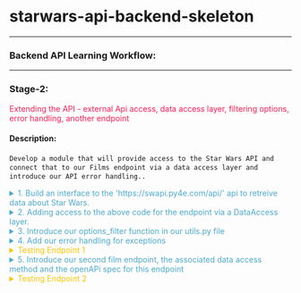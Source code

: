 
# starwars-api-backend-skeleton

---

### Backend API Learning Workflow:

---
### Stage-2:
<span style="color:#FF1B55FF">Extending the API - external Api access, data access layer, filtering options, error handling, another endpoint</span>

#### Description: 
    Develop a module that will provide access to the Star Wars API and connect that to our Films endpoint via a data access layer and introduce our API error handling..

<details>
<summary style="color:#4ba9cc">1. Build an interface to the 'https://swapi.py4e.com/api/' api to retreive data about Star Wars.</summary>

    For this module we shall build a class, a star wars object that provides us access to an external source of Star Wars data.
    
    Copy the code below into the starwars.py file.

```python
# -*- coding: utf-8 -*-

# ------------------------------------------------
#    External imports
# ------------------------------------------------

import asyncio
import aiohttp
import requests

# ------------------------------------------------
#    Python Imports
# ------------------------------------------------

# ------------------------------------------------
#     Module Imports
# ------------------------------------------------
from errors.v1.handlers import ApiError

# ------------------------------------------------
#    Script Wide Variables
# ------------------------------------------------
URL = 'https://swapi.py4e.com/api/'


# ------------------------------------------------
#          CLASSES START HERE
# ------------------------------------------------


class StarWars(object):
    """
        Star Wars object
        Facilitates Async Calls to the swapi api for retrieval of star wars data.
        All methods are static helper functions with the exception of request_data.
        The request_data function is used to retrieve star wars data and called via api
        StarWars class object instance.
    """

    def __init__(self, **kwargs):

        # Variables used for each instance of the class.
        self.swars_data = []
  ```
   
    Above you can see that we have a class called StarWars and an __init__ method. This method is used to 
    add any variables to all new star wars objects.
    
    Here you can see that we set the object variable swars_data to an empty list. We will see how this is used later.

    Look at the 'External Imports' near the top of the page.

```python
import asyncio
import aiohttp
import requests
```

    In this module we shall use two types of methods to send requests. Let's look at them in order of least complexity.

    1. A synchronous request via the third import in the list - the package 'requests'.
   
       'requests' is a well known python package that handles requests to any reachable service.

       When your code makes a synchronous request it does not return until it receives the response blocking any further
       processing, i.e. you have to wait for the response before continuing.
   
       We will use this kind of request when we require a single record from the Star Wars API.
   
   
#### A synchronous Request
    
![](images/syncio-requests.drawio.png)

    2. Asynchronous requests via the packages asyncio and aiohttp.
       We use asyncio along with aiohttp to create a set of input output tasks, i.e. in this case calls to the Star Wars APi and handle the responses via a function assigned to each call. 
       This is not the same as a promise in Javascript. We'll get to the details of how this works when we include the code shortly. In the meantime have a look at the following diagram to get a feel for we're going to do.
      
#### An asynchronous Request
      
![](images//async-request.drawio.png)
       
      As you can see from the diagram above, using an asyncio client session and aiohttp there is a connection pool that
      enables multiple requests to be sent simultaneously in any order to our Star Wars API.
      
      Each call/task is configured with a handler/method a url for the actual address of the call and any arguments we 
      wish to send with the call. 
      
      When we have added all our calls to the call list we then run the asyncio module and call asyncio gather with the calls
      list as a parameter. asyncio.gather will fire off all the calls which in turn call the handler/method that makes
      the calls. In that method handler, as we shall see in the code we use an 'await' keyword on the request. This tells the handler to
      stop processing the code in the handler at that point and allow the other code outside of it to be processed, which in this case means
      that the same method handler can be called again for the other requests. Each time releasing after the 'await'.
      
      When each request receives a response, the asyncio knows to go back to the point in the code directly after the await. This happens for each and every call.
      
      Now let's look at the code for both the synchronous and asynchronous calls made above.
      
   
```python
async def fetch_json(self, session: aiohttp.ClientSession(), url: str, **kwargs):
      """
         Async function to make multiple api calls and fetch json data for each call
         Adding the data when received to the self.swars_data list
      """
      print(f"Requesting {url}")
      resp = await session.request('GET', url=url, **kwargs)
      if resp.status == 200:
          data = await resp.json(content_type=None)
          print(f"Received data for {url}")
          # Put the results data on the end of the list
          self.swars_data.extend(data['results'])
      else:
          error = f"url {url}"
          raise ApiError(message=error, status_code=resp.status)

async def api_query(self, urls, **kwargs):
      """
         Set up an async task for each url in urls and call the urls asynchronously.
         Asyncio sets up a client connection to handle all the calls to the swapi api.
         Calls fetch_json after each task/url call gets a response
      """
      # Single client session for all the api calls. We use an open HTTP connection for simplicity here. The
      # data is open source...
      client = aiohttp.ClientSession(connector=aiohttp.TCPConnector(ssl=False))

      async with client as session:
          # Create fetch tasks from the urls
          tasks = []

          for url in urls:
              tasks.append(self.fetch_json(session=session, url=url, **kwargs))

          # waits for asyncio.gather() to be completed, required because we want to sort when all data has arrived
          await asyncio.gather(*tasks, return_exceptions=True)
          # This has no effect - because we are using a with statement that will automatically close the session
          # await session.close() 

def request_data_async(self, query, batch_size=None, max_items=None):
    """
        This method formats n number of urls with the parameter 'query'
    
    param: query - the api query parameter i.e. films or people
    param: max_items: The maximum number of items to fetch
    params: batch_size: The maximum items returned across all batches/api calls
    """
    # Create the initial url
    urls = []
    urls_append = urls.append
    
    if max_items and batch_size and max_items > batch_size:
        for i in range(1, round(max_items / batch_size) + 1):
            urls_append(f"{URL}{query}/?page={i}")
    else:
        urls.append(f"{URL}{query}/")
    
    # Call the api query function
    asyncio.run(self.api_query(urls)) 

def request_data_sync(self, query):
    """
        Request and wait for our data to return
        In this method we are using the requests package to make a simple synchronous API call
        The code is blocked until the response is received.
    :param query: Contains query parameters for the request
    :return:
    """
    status = ""
    
    try:
        # Format the url from the main swapi url plus the query/queries
        url = f"{URL}{query}/"
        # make the request
        r = requests.get(url=url)
        # Raise the status to make sure it was successful. If it is not the below exception will occur
        status = r.status_code
        r.raise_for_status()
    
        # We have success - let's return the data
        # extracting data in json format
        self.swars_data = r.json()
    except requests.ConnectionError as e:
        msg = "OOPS!! Connection Error. Make sure you are connected to a live Internet connection."
        raise ApiError(message=msg, status_code=status)
    except requests.Timeout as e:
        msg = "timeout-error"
        raise ApiError(message=msg, status_code=status)
    except requests.HTTPError as e:
        if status == 404:
            msg = "not-found"
        elif status == 400:
            msg = "bad-request"
        elif status == 500:
            msg = "server-error-star-wars-api"
        else:
            msg = "something-went-wrong"
        raise ApiError(message=msg, status_code=status)
    except KeyboardInterrupt:
        msg = "program-closed"
        raise ApiError(message=msg, status_code=status)        
```

    Let's walk through the code and map it to the images above.

    1. First let's look at the synchronous method.
   
```python
def request_data_sync(self, query):
```
    This is perfectly straight forward. We simply pass in a query parameter such as 'films/1', which tells us we want to 
    retrieve data for the film with ID 1. 
    
    Next we append this to the Star Wars API url, then make the request using requests. When the response returns we check the status. 
    If it is a 200 (all good), we take the json response data from the response object and assign it to our swars_data variable we declared in the class __init__ method. This
    
    If it is not ok we raise an exception. The exception message depends on the status. The exception being raised for all errors is the
    an ApiError. We'll get to our error handling shortly. For now, it is enough to know that errors/exceptions are being 
    handled.
   
    2. Let's now explore the more complex asynchronous method.
      
```python
def request_data_async(self, query, batch_size=None, max_items=None):
```

    As you can see we pass in three parameters.

        * The query parameter
        * A batch_size parameter - this tells us how many items we would like the Star Wars API to return in a single call.
        * A max_items parameter - this tells us how many items in total across all calls we wish to retrieve.


    This method builds n urls. Both batch_size and max_items are optional. If they have no value a single url is created by appending the Star Wars url with the query.
    Otherewise, a series of urls is created, according to the max_items being divided by the batch_size parameter. For each of these urls we not only append the query but also an extra
    query parameter called page, which equates to a number starting at 1 and ending in n+1. 

    Once our urls have been created we run the asyncio via asyncio.run, passing it a call to our query function which has the urls and any other arguments as parameters.
    This function then gets called within the asyncio process.

```python
async def api_query(self, urls, **kwargs):
```

    The first thing to notice about our api_query function is that the definition 'def' is preceded by 'async'.
    
    When a function is preceded by the keyword 'async' we know that this function is an asynchronous coroutine and will call some process using the 'await' keyword.
    The 'await' keyword tells the code to pass back control to the event loop. Therefore, the method api_query is a coroutine that performs a bunch of asynchronous calls.
    
    As you can see from the code we assign a bunch of tasks/request calls to a task list using the urls passed in. Each task is assignedd a method that it will call, 
    in this case
 
```python
def fetch_json(self, session: aiohttp.ClientSession(), url: str, **kwargs):
```

    This method has session, a relevant url and any extra arguments as parameters. Once we call asyncio.gather in our api_query method, passing our task list as a parmeter, 
    the 'fetch_json' function will be executed asynchronously until all tasks have been called. So if we have 10 urls to call 'fetch_json' gets called 10 times. So
    
    What happens in fetch_json, simple it makes a request to the url with specified query and arguments using the client session (connection pool).
    It uses the 'await' keyword here to release the event loop to fire the next call...When the response comes, it checks the status and if all ok, 
    adds the returned json response data to our class object swars_data variable. If there is an error then it handles it by raising an Api Error.
    
    Hopefully you have understood what's happening now and are ready to move on, but before you do that copy the last section of code and append it to the starwars.py file.

</details>

<details>
<summary style="color:#4ba9cc">2. Adding access to the above code for the endpoint via a DataAccess layer.</summary>

    We now have a gateway to the external Star Wars API data, but we need someway of connecting to that from our endpoint. This is where our data access layer comes into play.
    As mentioned in the introduction, we use a data access layer as a means to separate dealing with our data sources. This helps us maintain a robust structure and minimises maintenance, redundancy and refactoring.
    
    Let's look at the film endpoint again. Go to films/v1/endpoints.py and open it, you should see the following code for the endpoint get_film...

```python
def get_film(film_id, **kwargs):
    """
        Fetch a film's entity from its name
    :param film_id: The id of the film to be retrieved
    :return: Film Entity
    :errors:
        ApiError - raises an APIError
    """
    api_response()
```
    We are going to replace the line 'api_response()' with the code block below

```python
film = FilmDacc.film(film_id, kwargs['options'])
return api_response(film)
```

    This is our code for accessing the films data access layer.

    The following line of code calls the class (FilmDacc) method (film) and passes the films ID, and any keyword arguments we wish to pass to the method.
    As can be seen below the keyword arguments are in fact our options.


```python
film = FilmDacc.film(film_id, kwargs['options'])
```
    This method, if successful, will return all of the film data for the requested film ID. Before we take a look at the class in our data films access layer
    we first need to import the FilmDacc object
    
    Under Films Data Access layer introduce the import thus:

```python
from films.v1.data_access import *
```

    This uses the '*' notation to indicate that we shall import everything from the data access layer data_access.py
    
    Open the data_access.py file in the same folder and copy the following code into it.

```python
# -*- coding: utf-8 -*-

# ------------------------------------------------
#    Python Imports
# ------------------------------------------------

# ------------------------------------------------
#    External Imports
# ------------------------------------------------

# ------------------------------------------------
#     Module Imports
# ------------------------------------------------
from starwars import StarWars
from utils import options_filter

# ------------------------------------------------
#     Abstract Character Data Access Layer
# ------------------------------------------------

class FilmDacc(object):
    """
        Abstract Film Data Access Class
    """

    @staticmethod
    def film(film_id, options):
        """
             Retrieve a specific StarWars Film
        :param film_id:
        :param options: The options for filtering what gets returned - See API Specification
        :return: The filtered film data
        """
        starwars = StarWars()
        # Build and request the URL by adding the film_id
        starwars.request_data_sync('films/'+film_id)
        return options_filter(starwars.swars_data, options)[0]
```

    Let's examine the code.
    
    Under Module Imports you can see that there are three imported packages, our error handling (we'll get to that afterwards),
    the StarWars class we recently created and an options_filter from our utils.py module. Don't worry about that now, again we'll get to that later.
    Our focus for the moment is on the StarWars class which provides us a route into the external Star Wars API.
    
    Look at the class we have created for our Films data access layer.
    
    Currently, the class has a single staticmethod called film, which has two parameters, the film id and options. The film ID is obviously an ID, the options are a key-value pair object. A python dictionary.
    Hopefully you remember your python fundamentals and that a staticmethod is a class method that can be called directly from a class without creating a new object.
    
    To understand our options we need to briefly go back to our openAPI specification for films and look at these options. Look at the specification endpoint below and check the parameters, there you can see the parameter 'options'.


```yaml
# -----------------------------------------------
  # Film paths - REQUESTS
  # -----------------------------------------------

  /films/v1/{film_id}:

    get:
      summary: Retrieve a specific star wars film data set
      tags:
        - Film
      description: >
        
        Errors:

          token-invalid, 401
          authorisation-required, 401
          not-found, 404

      operationId: films.v1.endpoints.get_film
      parameters:
        - name: "film_id"
          description: Films Unique id
          in: path
          required: true
          schema:
            type: string
        - name: "options"
          in: query
          description: Optional Film Data
          required: false
          style: deepObject
          schema:
            $ref: '#/components/schemas/FilmExtras'
      responses:
        '200':
          description: Returns a data object containing a Films data
          content:
            application/json:
              schema:
                $ref: '#/components/schemas/FilmResponse'
```

    The parameter 'options' is a deepObject which means it has more than one level and is referenced by the schema FilmExtras.
    Unlike our 'film_id' parameter our 'options' parameter is placed in the query of the request and not in the path.

```yaml
# -----------------------------------------------
#  Film Extras REQUEST SCHEMA
# -----------------------------------------------
FilmExtras:
  type: object
  properties:
    characters:
      description: provide film character urls
      type: boolean
    planets:
      description: provide all film planet urls
      type: boolean
    species:
      description: provide all film species urls
      type: boolean
    starships:
      description: provide all film starship urls
      type: boolean
    vehicles:
      description: provide all film vehicle urls
      type: boolean
```

    As can be seen FilmExtras is an openAPI schema object containing several properties. Each of those properties is a boolean. It can be true or false. 
    Take a quick peak at our API interface to check how this object is represented.

![](.build-1_images/873778c7.png)

    The object in question is a simple Json key-value pair object and by default each key has a value set to true. 
    We can change the value to false if we do not require the information to be passed back in the response.
    
    Getting back to our data access method called film...

```python
starwars = StarWars()
# Build and request the URL by adding the film_id
starwars.request_data_sync('films/'+film_id)
return options_filter(starwars.swars_data, options)[0]
```

    Here's what's happening line by line.

#### starwars = StarWars()
    We are assigning a new instance of the class StarWars as an object an assigning it to our variable starwars.
#### starwars.request_data_sync('films/'+film_id)
    We call the object method request_dat_sync with a parameter that encompasses the path for films and an extra path variable which is the film ID.
    
#### return options_filter(starwars.swars_data, options)[0]
    This line returns the results of the options_filter function in the utils.py file. It does this by passing in the starwars object variable swars_data.
    We also pass in the options object, so the options filter can test for the options against the data in the response. Notice that at the end of the line and after the function call is closed we have [0].
    This is stating that in the list returned we only require the first item of the list and not the whole list. Why? Well because this is an endpoint that returns a single data item and it seems pointless to send this back as a list.
    We could of course avoid this if we did some tests on the list in the options_filter function and return the item itself and not the list, if indeed the list was made up of a single item.
    This is a choice, we make a decision and run with it. You will come across plenty of similar scenarios during your coding lifetime.

    Summing up so far.

      * We have introduced the StarWars class for access to our external Star Wars data source.
      * We have introduced the required data access layer class and method to act as the data gateway between our endpoint and the external data source.
      * We have modified our endpoint to interface with the data access layer
      * We have understood our 'options' object.

</details>

<details>
<summary style="color:#4ba9cc">3. Introduce our options_filter function in our utils.py file</summary>

    We already understand what our options_filter function has to do, now let's look at the code and see how it does it.

```python
# -*- coding: utf-8 -*-

# ------------------------------------------------
#    External imports
# ------------------------------------------------

# ------------------------------------------------
#    Python Imports
# ------------------------------------------------

# ------------------------------------------------
#    Module Imports
# ------------------------------------------------


def options_filter(data, options):
    """
        Filters through a list of dictionaries or a single dictionary and removes any data from the options dict that is set to false

    :param data: maybe a list of dicts or a single dict
    :param options: The options to filter on
    :return: Filtered data
    """

    # Define an empty list to hold all our filtered dictionaries
    fl = []

    def filter_options(data_set, options):
        new_dict = {}
        for k, _ in data_set.items():
            # The following line is a dictionary comprehension. It is used to filter optional data specified in the kwargs argument.
            # which is passed into the API by the client request as a Json dictionary of options.
            # The way it works is to filter key-value pairs from the returned film_entity dictionary against the kwargs dictionary.
            # Any key-value pair in the film_entity dictionary that is in the options dictionary of kwargs and set to False should be excluded from the returned data.
            filtered_dict = {k: v for (k, v) in data_set.items() if k not in options or options[k] is True}
            new_dict.update(filtered_dict)
        return new_dict

    if isinstance(data, list):

        for item in data:
            if isinstance(item, dict):
                fd = filter_options(item, options)
                fl.append(fd)
                
    elif isinstance(data, dict):
        
        fd = filter_options(data, options)
        fl.append(fd)
        
    else:
        return data

    return fl


```

    The function has two parameters

      * data - a python dictionary or list of dictionaries containing the options to filter
      * options - the object that contains the key-value pair mapping of data we want to include or not.

    Let's go through what's happening step by step.

    1. We declare an empty list - fl = []

    2. We check if our data parameter is a list.
      
      If it is a list we use an iteration (for loop) to take each object (item) from the data and call the function
      filter_options with the item and the options object. We make sure the item is a dictionary before we pass it. If it is not, we ignore it and continue the loop.
      We'll cover filter_options shortly. If it is a dictionary object we then take the result and append it to the list we declared earlier 'fl'
      The loop concludes when all data items have been through the function filter_options. Our resulting 'fl' list contains all the items with our options applied to them
      
      If it is not a list make sure it is a dictionary object and pass the object to filter_options along with the options object and append the result to our 'fl' list, which contains a single item filtered using our options object.
      
      If it is neither a list nor a dictionary then we ignore it and pass back the data as it came.
      
    3. Return 'fl'


       The function filter_options has the task of iterating over the item (data_set) keys and comparing those against keys in the options object which is a dictionary.

       The algorithm works as follows:

          1. Declare a new empty dictionary called new_dict.
          2. Iterate over the items in the data_set and filter them via a dictionary comprehension function as follows
        
             The dictionary comprehension does the following:
         
               * Takes each key-value pair from the data_set and checks to see if the same key is in options and is set to True, if it is set to True or the key is not in options the key-value pair are added to the
                 variable filtered_dict. 
               * The new_dict variable is then updated with the contents of filtered_dict. 
         
                 The filtered data is returned and forwarded on in the api_response to the client.
          
       That's it for our options_filter function. Now let's take that code and add it to our utils.py file.

</details>

<details>
<summary style="color:#4ba9cc">4. Add our error handling for exceptions</summary>

    As we have seen in the various blocks of code there are numerous exception possibilities. We need to present these exceptions in
    a standard manner for both us the developers and the client. 

    We use one exception declaration in our code:
    
      * ApiError

    Let's look at the exception handling in the 'request_data_sync'

```python
def request_data_sync(self, query):
    """
        Request and wait for our data to return
        In this method we are using the requests package to make a simple synchronous API call
        The code is blocked until the response is received.
    :param query: Contains query parameters for the request
    :return:
    """
    status = ""

    try:
        # Format the url from the main swapi url plus the query/queries
        url = f"{URL}{query}/"
        # make the request
        r = requests.get(url=url)
        # Raise the status to make sure it was successful. If it is not the below exception will occur
        status = r.status_code
        r.raise_for_status()

        # We have success - let's return the data
        # extracting data in json format
        self.swars_data = r.json()

    except requests.ConnectionError as e:
        msg = "OOPS!! Connection Error. Make sure you are connected to a live Internet connection."
        raise ApiError(message=msg, status_code=status)
    except requests.Timeout as e:
        msg = "OOPS!! Timeout Error"
        raise ApiError(message=msg, status_code=status)
    except requests.HTTPError as e:
        if status == 404:
            msg = "Not Found"
        elif status == 400:
            msg = "Bad Request"
        elif status == 500:
            msg = "Server Error on the Star Wars Api"
        else:
            msg = "Opps Something went wrong!!"
        raise ApiError(message=msg, status_code=status)
    except KeyboardInterrupt:
        msg = "Someone closed the program"
        raise ApiError(message=msg, status_code=status)
```

    As can be seen from the code, the 'requests' package has numerous exceptions itself. We use these to catch the various exceptions that occur when using the 'requests' package.
    However, we then raise our own exception ApiError and assign the message and status code to it.

    But why have an ApiError as well as the other exceptions. Predominantly two reasons:

      * To set an exception standard at certain points that perform certain logic, i.e. accessing data
      * To tailor the exception message. When using various packages, you get slightly different messages for the same error.
        By tailoring the messages to a standard we don't bombard the client with different messages for the same exception.

    When we write an API or other codebase for that matter we may decide on a number of exceptions to standardise on, this makes our life easier as a developer.
    However, we do not want to confuse the client with a number of different exceptions. Where those occur in our codebase is not really interesting to a client of the API.
    
    So what we do is we define a single exception to use for communicating exceptions to the client. In our case it's our ApiError exception handler,
    the ApiError.

    Coding our exceptions:
    
    Before we get into the actual error handling functions which will exist in 'errors/v1/handlers.py', we need to make a couple of changes to the main.py file that
    
    Under 'Module Imports' in main.py place the following line of code

```python
from errors.v1 import handlers as error_handlers
```

    Then add the following directly under the app.add.api function call. Placing a new line inbetween 

```python
app.app.register_blueprint(error_handlers.error_handlers)
```

    What the above line does is add a Flask blueprint registration. Blueprints are typically used to modularise a Flask application. But in this instance we are using it to 
    add our error handling functions as a module. 

    There are several ways to handle exceptions in Flask, some simpler than others. The reason we are using a blueprint is so that we can
    place all of our error code in a separate file and not in our main.py. Again, this provides clarity to our code structure, we know where things are.
    
    The following error handling code shows how this is done.

```python
# -*- coding: utf-8 -*-

# ------------------------------
#  External Imports
# ------------------------------
from flask import Blueprint
from flask import jsonify

# ------------------------------
#  Python Imports
# ------------------------------
import logging

# ------------------------------
#  Module Imports
# ------------------------------


# ------------------------------
#  Flask Blueprint Declaration
# ------------------------------
error_handlers = Blueprint('error_handlers', __name__)


# ------------------------------
#  Error Classes
# ------------------------------

class ApiError(Exception):
    """
        Parent Error Class - inherits default Exception
    :param: Exception - The raised exception
    """
    def __init__(self, message='There was an error', status_code=500, payload=None):
        """
        Class
        :param message: String
        :param status_code: Integer
        :param payload: Dict
        """
        Exception.__init__(self)
        self.message = message

        if status_code is not None:
            self.status_code = status_code
        self.payload = payload
        super(ApiError, self).__init__(message, status_code, payload)

    def to_dict(self):
        """
            Convert payload to a dictionary and add the message
        :return:
        """
        rv = dict(self.payload or ())
        rv['message'] = self.message
        rv['status'] = "error"
        return rv


@error_handlers.app_errorhandler(ApiError)
def handle_api_error(error):
    """
        Handles and logs the ApiError
    :param error: The actual error
    :return: error response
    """
    response = jsonify(error.to_dict())
    response.status_code = error.status_code
    logging.error(str(response.json['message']))
    return response

```

    As you can see we are importing our error handling blueprint that was registered in our main.py file.

```python
# ------------------------------
#  Flask Blueprint Declaration
# ------------------------------
error_handlers = Blueprint('error_handlers', __name__)
```
    Our custom exception class is then defined.

      * ApiError

    ApiError inherits from the default python exception class 'Exception'.

    The ApiError class takes upto three parameters, if none of these parameters are defined in the call, i.e. ApiError(), Then
    they are defined inline in the function head.


    The last function in the code above called handle_api_error is decorated with our registered blueprint error_handler which calls the function
    app_errorhandler with the parameter of our class error, in this case APiError.
    
    What this does is:

     * Take an instance of a raised ApiError (class object) and passes it to the function as the parameter 'error'.
     * Assigns a jsonified version of the arguments of the error via the class method 'to_dict', in this case, message, status and payload if it exists, to the variable 'response'
     * Adds the status to the response - so the client can retrieve it separately, but this is not strictly necessary as a call to the api that results in an error will
       receive the status code back from whatever method they are using to access the api.
     * Logs the error message (converting it to a string) - helps us developers out.
     * Returns the response

    Copy the above code to the error handler at errors/v1/handlers.py

    That's it our error handling is now in place. 

</details>

<details>
<summary style="color: #ffc300">Testing Endpoint 1</summary>

    Let's test our code now. Run the main.py app again

      * Copy 'http://127.0.0.1:5003/ui' into the browser
      * Click on the Film endpoint
      * Click on 'Try it out'
      * Stick a 1 into the filed that says 'Film_id'
      * Click the blue execute bar 

    Hey Presto you should see the following responses:

![](images/film-endpoint-one-success.png)

    Now let's check our API exceptions are working. Do the same as above, but instead of putting a 1 as the film id, put 100 
    and execute it again.

![](images/api-not-found-error.png)

    As you can see our exception handling is working. We have a 404 not-found error.

    Great stuff!

    We have our first API endpoint running successfully. We have retrieved the complete data set of the Star Wars Movie 'A New Hope' from an external data source.

###Exercise

    Try setting some of the options to false and get different films up, by changing the id. Hint there are 7 films.

</details>

<details>

<summary style="color:#4ba9cc">5. Introduce our second film endpoint, the associated data access method and the openAPi spec for this endpoint</summary>

    Whoa! We are nearly there, but not quite.
    
    Let's top it all off by adding a second films endpoint. Our second films endpoint will retrieve all the films from the Star Wars series. 1 through 7.
    
    Check out the code:

```python
def get_films(**kwargs):
    """
        Fetch all the films via pagination. If there is a cursor then fetch the next batch of films

    :param kwargs: dictionary object containing keyword arguments
    :return: List of Film Entities and total film count
    :errors:
    """

    films, count = FilmDacc.films(kwargs['options'])

    if films:
        return api_response({
            'results': films,
            'count': count
        })
    else:
        raise ApiError('films-not-found', status_code=404)
```

    'get_films' is exactly what is says on the label. The differences between this and the 'get_film' endpoint are:

      * It calls the FilmData access method 'films' instead of 'film'
      * it returns a list of film objects
      * it returns a count representing the number of films retrieved.

    Copy and append the code above to the films/v1/endpoints.py 
    
    Now copy the following import to films/v1/endpoints.py and place it Module imports

    Also notice that we raise an API error if no films are found, so we had better introduce our error handling
    into films

    Copy the following import statement into the Module Imports, section of the endpoints file.

```python
from errors.v1.handlers import ApiError
```

    The data access method 'films' is up next, let's take a look...

```python
@staticmethod
def films(options):
    """
         Retrieve StarWars Films

    :param options:The options for filtering what gets returned - See API Specification
    :return: The filtered films data
    """
    starwars = StarWars()
    starwars.request_data_async('films')
    films = options_filter(starwars.swars_data, options)
    return films, len(films)

```

      * instantiate the starwars object
      * call the starwars object method request_data_async, passing in the query 'films'
      * filter the result with our options and return
      * return the list of film objects and the length of the list, which represents the number of films, i.e. the count.

    copy and append this code to the films/v1/data_access.py file
    
    Finally, let's grab our openAPI specification for this endpoint.

```yaml
/films/v1/:

    get:
      summary: Retrieve a list of star wars films - Requires login.
      tags:
        - Films
      description: >

        Required Headers:

            Authorization request header

              Bearer Valid Admin Access Token

        Errors:

            token-invalid, 401
            authorisation-required, 401
            not-found, 404

      operationId: films.v1.endpoints.get_films
      parameters:
        - name: "options"
          in: query
          description: Optional Film Data
          required: false
          style: deepObject
          schema:
            $ref: '#/components/schemas/FilmExtras'

      responses:
        '200':
          description: Returns a data object containing a list of Film entities
          content:
            application/json:
              schema:
                $ref: '#/components/schemas/FilmListResponse'
```
    Copy and place the above specification and append it directly below the first endpoint specification iin your openapi.yaml file.
    
    Next, the openapi schema for returning more than one film. It's called FilmListResponse

```yaml
FilmListResponse:
  properties:
    results:
      type: array
      items:
        $ref: '#/components/schemas/FilmResponse'
    count:
      description: total number of films returned
      type: object
```

    This takes an array/list of file objects as per the schema 'FilmResponse'
    
    Copy this schema and place it in the openapi.yaml file directly after 'FilmResponse'
    
    Great we are all set, but before we test this second endpoint take a while to study the three components we have just added. 
    Make sure you understand what is happening, and be sure to refresh yourself with the 'request_data_async' method in the starwars class.
    
    Once you are confident you understand, move on to the next 'Testing' the second endpoint below

</details>

<details>
<summary style="color: #ffc300">Testing Endpoint 2</summary>

    * Run the main app again
    * Copy the url remembering to add the '/ui' to it.
    * Go to the second films endpoint,  just below the first one, and click 'Try it out'
    * Click the blue execute button and wait for the results.

    You should see the following:

![](images/film-endpoint-two-success.png)

    We have an http 200 response with data containing 7 films in total.

###**Now take a while to look at all the files you have added code to and make sure you understand what's happening.** 

###**It's important for the next part of the training where you will be expected to go it alone**.

When you're done you you can continue with stage-3 

[<span style="color:#4ba9cc">Stage 3 - Go it alone - Exercise</span>](stage-3.md)

</details>
